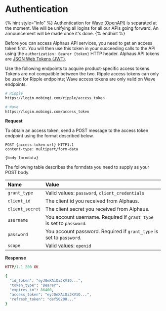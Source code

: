 # Authentication

{% hint style="info" %}
Authentication for [Wave \(OpenAPI\)](https://docs.mobingi.com/v/api-reference/wave-open-api/prerequest) is separated at the moment. We will be unifying all logins for all our APIs going forward. An announcement will be made once it's done.
{% endhint %}

Before you can access Alphaus API services, you need to get an access token first. You will then use this token in your succeeding calls to the API using the `authorization: Bearer {token}` HTTP header. Alphaus API tokens are [JSON Web Tokens \(JWT\)](https://tools.ietf.org/html/rfc7519).

Use the following endpoints to acquire product-specific access tokens. Tokens are not compatible between the two. Ripple access tokens can only be used for Ripple endpoints; Wave access tokens are only valid on Wave endpoints.

```bash
# Ripple
https://login.mobingi.com/ripple/access_token

# Wave
https://login.mobingi.com/access_token
```

**Request**

To obtain an access token, send a POST message to the access token endpoint using the format described below.

```http
POST {access-token-url} HTTP1.1
content-type: multipart/form-data

{body formdata}
```

The following table describes the formdata you need to supply as your POST body.

| Name | Value |
| :--- | :--- |
| `grant_type` | Valid values: `password`, `client_credentials` |
| `client_id` | The client id you received from Alphaus. |
| `client_secret` | The client secret you received from Alphaus. |
| `username` | You account username. Required if `grant_type` is set to `password`. |
| `password` | You account password. Required if `grant_type` is set to `password`. |
| `scope` | Valid values: `openid` |

**Response**

```ruby
HTTP/1.1 200 OK

{
  "id_token": "eyJ0eXAiOiJKV1Q...",
  "token_type": "Bearer",
  "expires_in": 86400,
  "access_token": "eyJ0eXAiOiJKV1Q...",
  "refresh_token": "def50200..."
}
```

